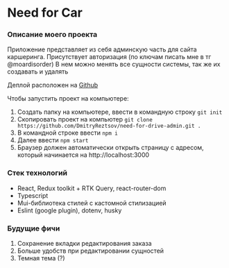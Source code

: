 # Need for Car

### Описание моего проекта

Приложение представляет из себя админскую часть для сайта каршеринга.
Присутствует авторизация (по ключам писать мне в тг @moardisorder)
В нем можно менять все сущности системы, так же их создавать и удалять

Деплой расположен на [Github](https://dmitryreztsov.github.io/need-for-drive-admin/)

Чтобы запустить проект на компьютере:
1) Создать папку на компьютере, ввести в командную строку `git init`
1) Скопировать проект на компьютер `git clone https://github.com/DmitryReztsov/need-for-drive-admin.git .`
2) В командной строке ввести `npm i`
3) Далее ввести `npm start`
4) Браузер должен автоматически открыть страницу с адресом,
который начинается на  http://localhost:3000

### Стек технологий

- React, Redux toolkit + RTK Query, react-router-dom
- Typescript
- Mui-библиотека стилей с кастомной стилизацией
- Eslint (google plugin), dotenv, husky

### Будущие фичи
1) Сохранение вкладки редактирования заказа
2) Больше удобств при редактировании сущностей
3) Темная тема (?)
